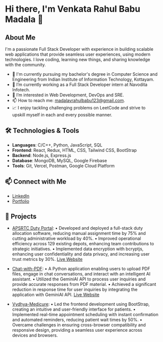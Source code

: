 # Hi there, I'm Venkata Rahul Babu Madala 👋

## About Me
I'm a passionate Full Stack Developer with experience in building scalable web applications that provide seamless user experiences, using modern technologies. I love coding, learning new things, and sharing knowledge with the community.

- 🌱 I'm currently pursuing my bachelor's degree in Computer Science and Engineering from Indian Institute of Information Technology, Kottayam.
- 🔭 I’m currently working as a Full Stack Developer intern at Navodita Infotech.
- 📝 I’m interested in Web Development, DevOps and SRE.
- 📫 How to reach me: madalavrahulbabu123@gmail.com.
- 📈 I enjoy tackling challenging problems on LeetCode and strive to upskill myself in each and every possible manner.

## 🛠️ Technologies & Tools
- **Languages**: C/C++, Python, JavaScript, SQL
- **Frontend**: React, Redux, HTML, CSS, Tailwind CSS, BootStrap
- **Backend**: Node.js, Express.js
- **Database**: MongoDB, MySQL, Google Firebase
- **Tools**: Git, Vercel, Postman, Google Cloud Platform

## 📫 Connect with Me
- [LinkedIn]([https://www.linkedin.com/in/yourprofile](https://www.linkedin.com/in/venkata-rahul-babu-madala-94293025b/))
- [Portfolio](https://itsrahul.vercel.app)

## 🚀 Projects
- [APSRTC Duty Portal](https://github.com/venkataRahulbabu/APSRTC-Duty-Portal): • Developed and deployed a full-stack duty allocation software, reducing manual assignment time by 75% and cutting administrative workload by 40%.
• Improved operational efficiency across 129 existing depots, enhancing team contributions to strategic initiatives.
• Implemented data encryption with bcryptjs, enhancing user confidentiality and data privacy, and increasing user
trust metrics by 30%. [Live Website](https://apsrtc-duty-portal.vercel.app)
- [Chat-with-PDF](https://github.com/venkataRahulbabu/Chat-PDF-python): • A Python application enabling users to upload PDF files, engage in chat conversations, and interact with an intelligent AI assistant.
• Utilized the GeminiAI API to process user inquiries and provide accurate responses from PDF material.
• Achieved a significant reduction in response time for user inquiries by integrating the application with GeminiAI API. [Live Website](https://chat-pdf-python.onrender.com/)

- [Vydhya-Medicure](https://github.com/venkataRahulbabu/Vydhya-Medicure): • Led the frontend development using BootStrap, creating an intuitive and user-friendly interface for patients.
• Implemented real-time appointment scheduling with instant confirmation and automated reminders, reducing patient wait times by 50%.
• Overcame challenges in ensuring cross-browser compatibility and responsive design, providing a seamless user experience across devices and browsers.
